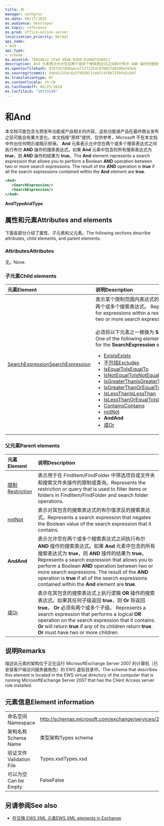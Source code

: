 ```yaml
---
title: 和
manager: sethgros
ms.date: 09/17/2015
ms.audience: Developer
ms.topic: reference
ms.prod: office-online-server
localization_priority: Normal
api_name:
- And
api_type:
- schema
ms.assetid: 790246c2-37ad-49a8-91b9-6186d743b011
description: And 元素表示允许您在两个或多个搜索表达式之间执行布尔 AND 操作的搜索表达式。如果 And 元素中包含的所有搜索表达式为 true，则 AND 操作的结果为 true。
ms.openlocfilehash: d287d57d68aeca7127325dc8fb65fd0190e5b5eb
ms.sourcegitcommit: 34041125dc8c5f993b21cebfc4f8b72f0fd2cb6f
ms.translationtype: HT
ms.contentlocale: zh-CN
ms.lasthandoff: 06/25/2018
ms.locfileid: "19753149"
---
```

# <a name="and"></a><span data-ttu-id="59458-104">和</span><span class="sxs-lookup"><span data-stu-id="59458-104">And</span></span>

<span data-ttu-id="59458-p102">本文档可能包含与预发布功能或产品相关的内容，这些功能或产品在最终商业发布之前可能会有重大变化。本文档按"原样"提供，仅供参考，Microsoft 不在本文档中作出任何明示或暗示担保。 **And** 元素表示允许您在两个或多个搜索表达式之间执行布尔 **AND** 操作的搜索表达式。如果 **And** 元素中包含的所有搜索表达式为 **true**，则 **AND** 操作的结果为 **true**。</span><span class="sxs-lookup"><span data-stu-id="59458-p102">The **And** element represents a search expression that allows you to perform a Boolean **AND** operation between two or more search expressions. The result of the **AND** operation is **true** if all the search expressions contained within the **And** element are **true**.</span></span>
  
```xml
<And>
   <SearchExpression/>
   <SearchExpression/>
</And>
```

 <span data-ttu-id="59458-107">**AndType**</span><span class="sxs-lookup"><span data-stu-id="59458-107">**AndType**</span></span>
## <a name="attributes-and-elements"></a><span data-ttu-id="59458-108">属性和元素</span><span class="sxs-lookup"><span data-stu-id="59458-108">Attributes and elements</span></span>

<span data-ttu-id="59458-109">下面各部分介绍了属性、子元素和父元素。</span><span class="sxs-lookup"><span data-stu-id="59458-109">The following sections describe attributes, child elements, and parent elements.</span></span>
  
### <a name="attributes"></a><span data-ttu-id="59458-110">Attributes</span><span class="sxs-lookup"><span data-stu-id="59458-110">Attributes</span></span>

<span data-ttu-id="59458-111">无。</span><span class="sxs-lookup"><span data-stu-id="59458-111">None.</span></span>
  
### <a name="child-elements"></a><span data-ttu-id="59458-112">子元素</span><span class="sxs-lookup"><span data-stu-id="59458-112">Child elements</span></span>

|<span data-ttu-id="59458-113">**元素**</span><span class="sxs-lookup"><span data-stu-id="59458-113">**Element**</span></span>|<span data-ttu-id="59458-114">**说明**</span><span class="sxs-lookup"><span data-stu-id="59458-114">**Description**</span></span>|
|:-----|:-----|
|[<span data-ttu-id="59458-115">SearchExpression</span><span class="sxs-lookup"><span data-stu-id="59458-115">SearchExpression</span></span>](searchexpression.md) <br/> | <span data-ttu-id="59458-p103">表示某个限制范围内表达式的基类。And 操作中必须有两个或多个搜索表达式。  </span><span class="sxs-lookup"><span data-stu-id="59458-p103">Represents the base class for expressions within a restriction. There must be two or more search expressions in an And operation.</span></span><br/><br/>  <span data-ttu-id="59458-118">必须将以下元素之一替换为 **SearchExpression** 元素：</span><span class="sxs-lookup"><span data-stu-id="59458-118">One of the following elements must be substituted for the **SearchExpression** element:</span></span><ul><li> [<span data-ttu-id="59458-119">Exists</span><span class="sxs-lookup"><span data-stu-id="59458-119">Exists</span></span>](exists.md)</li><li>[<span data-ttu-id="59458-120">不包括</span><span class="sxs-lookup"><span data-stu-id="59458-120">Excludes</span></span>](excludes.md)</li><li>[<span data-ttu-id="59458-121">IsEqualTo</span><span class="sxs-lookup"><span data-stu-id="59458-121">IsEqualTo</span></span>](isequalto.md)</li><li>[<span data-ttu-id="59458-122">IsNotEqualTo</span><span class="sxs-lookup"><span data-stu-id="59458-122">IsNotEqualTo</span></span>](isnotequalto.md)</li><li>[<span data-ttu-id="59458-123">IsGreaterThan</span><span class="sxs-lookup"><span data-stu-id="59458-123">IsGreaterThan</span></span>](isgreaterthan.md)</li><li>[<span data-ttu-id="59458-124">IsGreaterThanOrEqualTo</span><span class="sxs-lookup"><span data-stu-id="59458-124">IsGreaterThanOrEqualTo</span></span>](isgreaterthanorequalto.md)</li><li>[<span data-ttu-id="59458-125">IsLessThan</span><span class="sxs-lookup"><span data-stu-id="59458-125">IsLessThan</span></span>](islessthan.md)</li><li>[<span data-ttu-id="59458-126">IsLessThanOrEqualTo</span><span class="sxs-lookup"><span data-stu-id="59458-126">IsLessThanOrEqualTo</span></span>](islessthanorequalto.md)</li><li>[<span data-ttu-id="59458-127">Contains</span><span class="sxs-lookup"><span data-stu-id="59458-127">Contains</span></span>](contains.md)</li><li>[<span data-ttu-id="59458-128">not</span><span class="sxs-lookup"><span data-stu-id="59458-128">Not</span></span>](not.md)</li><li><span data-ttu-id="59458-129">**And**</span><span class="sxs-lookup"><span data-stu-id="59458-129">**And**</span></span></li><li>[<span data-ttu-id="59458-130">或</span><span class="sxs-lookup"><span data-stu-id="59458-130">Or</span></span>](or.md) </li></ul> |
   
### <a name="parent-elements"></a><span data-ttu-id="59458-131">父元素</span><span class="sxs-lookup"><span data-stu-id="59458-131">Parent elements</span></span>

|<span data-ttu-id="59458-132">**元素**</span><span class="sxs-lookup"><span data-stu-id="59458-132">**Element**</span></span>|<span data-ttu-id="59458-133">**说明**</span><span class="sxs-lookup"><span data-stu-id="59458-133">**Description**</span></span>|
|:-----|:-----|
|[<span data-ttu-id="59458-134">限制</span><span class="sxs-lookup"><span data-stu-id="59458-134">Restriction</span></span>](restriction.md) <br/> |<span data-ttu-id="59458-135">表示用于在 FindItem/FindFolder 中筛选项目或文件夹和搜索文件夹操作的限制或查询。</span><span class="sxs-lookup"><span data-stu-id="59458-135">Represents the restriction or query that is used to filter items or folders in FindItem/FindFolder and search folder operations.</span></span>  <br/> |
|[<span data-ttu-id="59458-136">not</span><span class="sxs-lookup"><span data-stu-id="59458-136">Not</span></span>](not.md) <br/> |<span data-ttu-id="59458-137">表示对其包含的搜索表达式的布尔值求反的搜索表达式。</span><span class="sxs-lookup"><span data-stu-id="59458-137">Represents a search expression that negates the Boolean value of the search expression that it contains.</span></span>  <br/> |
|<span data-ttu-id="59458-138">**And**</span><span class="sxs-lookup"><span data-stu-id="59458-138">**And**</span></span> <br/> |<span data-ttu-id="59458-p104">表示允许您在两个或多个搜索表达式之间执行布尔 **AND** 操作的搜索表达式。如果 **And** 元素中包含的所有搜索表达式为 **true**，则 **AND** 操作的结果为 **true**。  </span><span class="sxs-lookup"><span data-stu-id="59458-p104">Represents a search expression that allows you to perform a Boolean **AND** operation between two or more search expressions. The result of the **AND** operation is **true** if all of the search expressions contained within the **And** element are **true**.  </span></span><br/> |
|[<span data-ttu-id="59458-141">或</span><span class="sxs-lookup"><span data-stu-id="59458-141">Or</span></span>](or.md) <br/> |<span data-ttu-id="59458-p105">表示在其包含的搜索表达式上执行逻辑 **OR** 操作的搜索表达式。如果其任何子级返回 **true**，则 **Or** 将返回 **true**。 **Or** 必须有两个或多个子级。  </span><span class="sxs-lookup"><span data-stu-id="59458-p105">Represents a search expression that performs a logical **OR** operation on the search expression that it contains. **Or** will return **true** if any of its children return **true**. **Or** must have two or more children.  </span></span><br/> |
   
## <a name="remarks"></a><span data-ttu-id="59458-145">说明</span><span class="sxs-lookup"><span data-stu-id="59458-145">Remarks</span></span>

<span data-ttu-id="59458-146">描述此元素的架构位于正在运行 MicrosoftExchange Server 2007 的计算机（已安装客户端访问服务器角色）的 EWS 虚拟目录中。</span><span class="sxs-lookup"><span data-stu-id="59458-146">The schema that describes this element is located in the EWS virtual directory of the computer that is running MicrosoftExchange Server 2007 that has the Client Access server role installed.</span></span>
  
## <a name="element-information"></a><span data-ttu-id="59458-147">元素信息</span><span class="sxs-lookup"><span data-stu-id="59458-147">Element information</span></span>

|||
|:-----|:-----|
|<span data-ttu-id="59458-148">命名空间</span><span class="sxs-lookup"><span data-stu-id="59458-148">Namespace</span></span>  <br/> |http://schemas.microsoft.com/exchange/services/2006/types  <br/> |
|<span data-ttu-id="59458-149">架构名称</span><span class="sxs-lookup"><span data-stu-id="59458-149">Schema Name</span></span>  <br/> |<span data-ttu-id="59458-150">类型架构</span><span class="sxs-lookup"><span data-stu-id="59458-150">Types schema</span></span>  <br/> |
|<span data-ttu-id="59458-151">验证文件</span><span class="sxs-lookup"><span data-stu-id="59458-151">Validation File</span></span>  <br/> |<span data-ttu-id="59458-152">Types.xsd</span><span class="sxs-lookup"><span data-stu-id="59458-152">Types.xsd</span></span>  <br/> |
|<span data-ttu-id="59458-153">可以为空</span><span class="sxs-lookup"><span data-stu-id="59458-153">Can be Empty</span></span>  <br/> |<span data-ttu-id="59458-154">False</span><span class="sxs-lookup"><span data-stu-id="59458-154">False</span></span>  <br/> |
   
## <a name="see-also"></a><span data-ttu-id="59458-155">另请参阅</span><span class="sxs-lookup"><span data-stu-id="59458-155">See also</span></span>

- [<span data-ttu-id="59458-156">在交换 EWS XML 元素</span><span class="sxs-lookup"><span data-stu-id="59458-156">EWS XML elements in Exchange</span></span>](ews-xml-elements-in-exchange.md)


